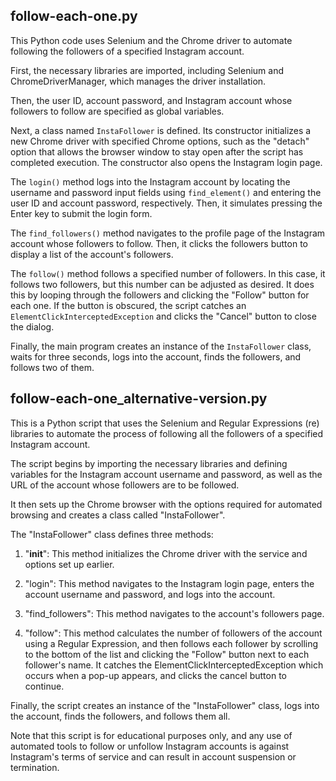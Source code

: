 ## follow-each-one.py
<p>This Python code uses Selenium and the Chrome driver to automate following the followers of a specified Instagram account.</p>
<p>First, the necessary libraries are imported, including Selenium and ChromeDriverManager, which manages the driver installation.</p>
<p>Then, the user ID, account password, and Instagram account whose followers to follow are specified as global variables.</p>
<p>Next, a class named <code>InstaFollower</code> is defined. Its constructor initializes a new Chrome driver with specified Chrome options, such as the "detach" option that allows the browser window to stay open after the script has completed execution. The constructor also opens the Instagram login page.</p>
<p>The <code>login()</code> method logs into the Instagram account by locating the username and password input fields using <code>find_element()</code> and entering the user ID and account password, respectively. Then, it simulates pressing the Enter key to submit the login form.</p>
<p>The <code>find_followers()</code> method navigates to the profile page of the Instagram account whose followers to follow. Then, it clicks the followers button to display a list of the account's followers.</p>
<p>The <code>follow()</code> method follows a specified number of followers. In this case, it follows two followers, but this number can be adjusted as desired. It does this by looping through the followers and clicking the "Follow" button for each one. If the button is obscured, the script catches an <code>ElementClickInterceptedException</code> and clicks the "Cancel" button to close the dialog.</p>
<p>Finally, the main program creates an instance of the <code>InstaFollower</code> class, waits for three seconds, logs into the account, finds the followers, and follows two of them.</p>

## follow-each-one_alternative-version.py
<p>This is a Python script that uses the Selenium and Regular Expressions (re) libraries to automate the process of following all the followers of a specified Instagram account.</p>
<p>The script begins by importing the necessary libraries and defining variables for the Instagram account username and password, as well as the URL of the account whose followers are to be followed.</p>
<p>It then sets up the Chrome browser with the options required for automated browsing and creates a class called "InstaFollower".</p>
<p>The "InstaFollower" class defines three methods:</p>
<ol>
 <li><p>"<strong>init</strong>": This method initializes the Chrome driver with the service and options set up earlier.</p></li>
 <li><p>"login": This method navigates to the Instagram login page, enters the account username and password, and logs into the account.</p></li>
 <li><p>"find_followers": This method navigates to the account's followers page.</p></li>
 <li><p>"follow": This method calculates the number of followers of the account using a Regular Expression, and then follows each follower by scrolling to the bottom of the list and clicking the "Follow" button next to each follower's name. It catches the ElementClickInterceptedException which occurs when a pop-up appears, and clicks the cancel button to continue.</p></li>
</ol>
<p>Finally, the script creates an instance of the "InstaFollower" class, logs into the account, finds the followers, and follows them all.</p>
<p>Note that this script is for educational purposes only, and any use of automated tools to follow or unfollow Instagram accounts is against Instagram's terms of service and can result in account suspension or termination.</p>
